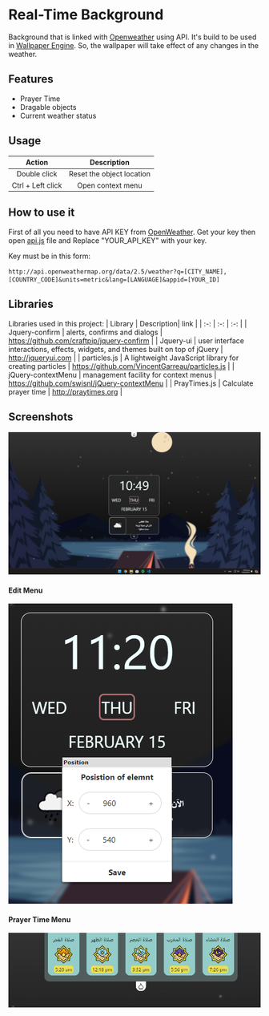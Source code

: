 
# Real-Time Background

Background that is linked with [Openweather](https://openweathermap.org/) using API. It's build to be used in [Wallpaper Engine](https://www.wallpaperengine.io/en). So, the wallpaper will take effect of any changes in the weather.

## Features

- Prayer Time
- Dragable objects
- Current weather status



## Usage
| Action | Description|
| :-: | :-: |
| Double click | Reset the object location |
| Ctrl + Left click | Open context menu |

## How to use it
First of all you need to have API KEY from [OpenWeather](https://openweathermap.org/).
Get your key then open [api.js](./js/api.js) file and Replace "YOUR_API_KEY" with your key.<br>

Key must be in this form:<br>
```
http://api.openweathermap.org/data/2.5/weather?q=[CITY_NAME],[COUNTRY_CODE]&units=metric&lang=[LANGUAGE]&appid=[YOUR_ID]
```
## Libraries
Libraries used in this project:
| Library | Description| link |
| :-:   | :-: | :-: |
| Jquery-confirm | alerts, confirms and dialogs | https://github.com/craftpip/jquery-confirm |
| Jquery-ui | user interface interactions, effects, widgets, and themes built on top of jQuery | http://jqueryui.com | 
| particles.js | A lightweight JavaScript library for creating particles | https://github.com/VincentGarreau/particles.js | 
| jQuery-contextMenu | management facility for context menus | https://github.com/swisnl/jQuery-contextMenu | 
| PrayTimes.js | Calculate prayer time | http://praytimes.org | 


## Screenshots
![alt Background](./screenshots/home.png)
#### Edit Menu
![alt Edit menu](./screenshots/menu.png)
#### Prayer Time Menu
![alt text](./screenshots/prayer.png)
